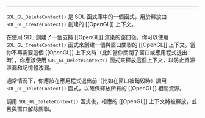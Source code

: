 ----
`SDL_GL_DeleteContext()` 是 SDL 函式庫中的一個函式，用於釋放由 `SDL_GL_CreateContext()` 創建的 [[OpenGL]] 上下文。

在使用 SDL 創建了一個支持 [[OpenGL]] 渲染的窗口後，你可以使用 `SDL_GL_CreateContext()` 函式來創建一個與窗口關聯的 [[OpenGL]] 上下文。當你不再需要這個 [[OpenGL]] 上下文時（比如當你關閉了窗口或應用程式退出時），你應該使用 `SDL_GL_DeleteContext()` 函式來釋放這個上下文，以防止資源泄漏和記憶體洩漏。

通常情況下，你應該在應用程式退出前（比如在窗口被銷毀時）調用 `SDL_GL_DeleteContext()` 函式，以確保釋放所有的 [[OpenGL]] 相關資源。

調用 `SDL_GL_DeleteContext()` 函式後，相應的 [[OpenGL]] 上下文將被釋放，並且與窗口解除關聯。